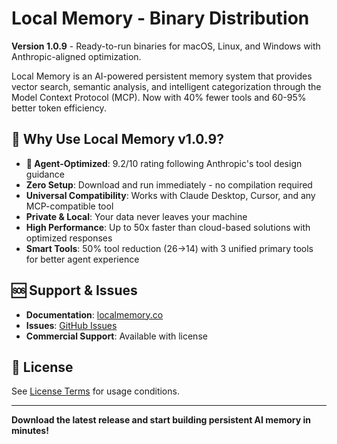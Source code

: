 # Local Memory - Binary Distribution

**Version 1.0.9** - Ready-to-run binaries for macOS, Linux, and Windows with Anthropic-aligned optimization.

Local Memory is an AI-powered persistent memory system that provides vector search, semantic analysis, and intelligent categorization through the Model Context Protocol (MCP). Now with 40% fewer tools and 60-95% better token efficiency.

## 🎯 Why Use Local Memory v1.0.9?

- **🧠 Agent-Optimized**: 9.2/10 rating following Anthropic's tool design guidance
- **Zero Setup**: Download and run immediately - no compilation required
- **Universal Compatibility**: Works with Claude Desktop, Cursor, and any MCP-compatible tool
- **Private & Local**: Your data never leaves your machine
- **High Performance**: Up to 50x faster than cloud-based solutions with optimized responses
- **Smart Tools**: 50% tool reduction (26→14) with 3 unified primary tools for better agent experience

## 🆘 Support & Issues

- **Documentation**: [localmemory.co](https://localmemory.co)
- **Issues**: [GitHub Issues](https://github.com/danieleugenewilliams/local-memory-releases/issues)
- **Commercial Support**: Available with license

## 📄 License

See [License Terms](https://localmemory.co/terms) for usage conditions.

---

**Download the latest release and start building persistent AI memory in minutes!**